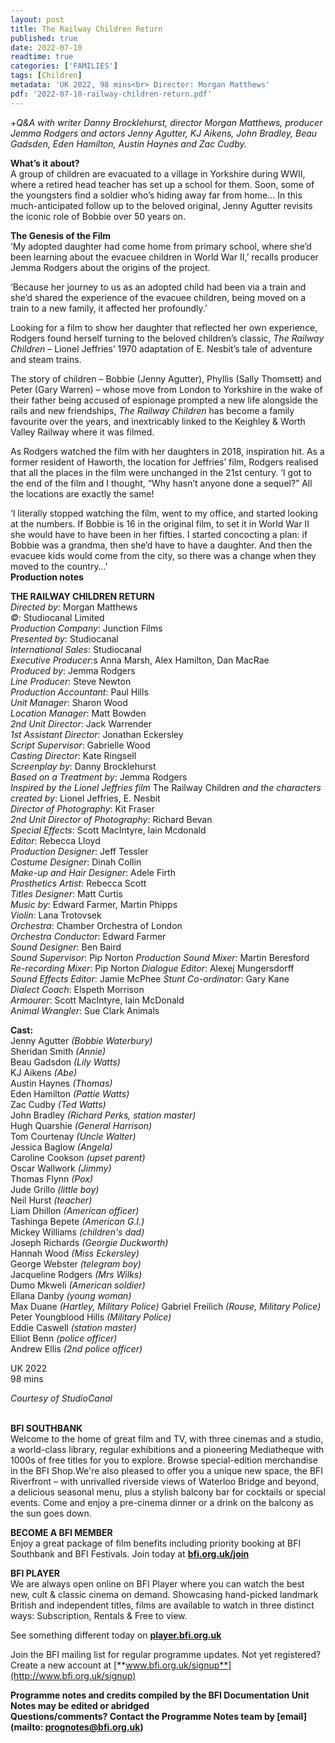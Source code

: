```yaml
---
layout: post
title: The Railway Children Return
published: true
date: 2022-07-10
readtime: true
categories: ['FAMILIES']
tags: [Children]
metadata: 'UK 2022, 98 mins<br> Director: Morgan Matthews'
pdf: '2022-07-10-railway-children-return.pdf'
---
```


+_Q&A with writer Danny Brocklehurst, director Morgan Matthews, producer Jemma Rodgers and actors Jenny Agutter, KJ Aikens, John Bradley, Beau Gadsden, Eden Hamilton, Austin Haynes and Zac Cudby._  

**What’s it about?**  
A group of children are evacuated to a village in Yorkshire during WWII, where a retired head teacher has set up a school for them. Soon, some of the youngsters find a soldier who’s hiding away far from home... In this much-anticipated follow up to the beloved original, Jenny Agutter revisits the iconic role of Bobbie over 50 years on.  

**The Genesis of the Film**  
‘My adopted daughter had come home from primary school, where she’d been learning about the evacuee children in World War II,’ recalls producer Jemma Rodgers about the origins of the project.

‘Because her journey to us as an adopted child had been via a train and she’d shared the experience of the evacuee children, being moved on a train to a new family, it affected her profoundly.’

Looking for a film to show her daughter that reflected her own experience, Rodgers found herself turning to the beloved children’s classic, _The Railway Children_ – Lionel Jeffries’ 1970 adaptation of E. Nesbit’s tale of adventure and steam trains.

The story of children – Bobbie (Jenny Agutter), Phyllis (Sally Thomsett) and Peter (Gary Warren) – whose move from London to Yorkshire in the wake of their father being accused of espionage prompted a new life alongside the rails and new friendships, _The Railway Children_ has become a family favourite over the years, and inextricably linked to the Keighley & Worth Valley Railway where it was filmed.

As Rodgers watched the film with her daughters in 2018, inspiration hit. As a former resident of Haworth, the location for Jeffries’ film, Rodgers realised that all the places in the film were unchanged in the 21st century. ‘I got to the end of the film and I thought, “Why hasn’t anyone done a sequel?” All the locations are exactly the same!

‘I literally stopped watching the film, went to my office, and started looking at the numbers. If Bobbie is 16 in the original film, to set it in World War II she would have to have been in her fifties. I started concocting a plan: if Bobbie was a grandma, then she’d have to have a daughter. And then the evacuee kids would come from the city, so there was a change when they moved to the country…’  
**Production notes**  

**THE RAILWAY CHILDREN RETURN**  
_Directed by_: Morgan Matthews  
_©_: Studiocanal Limited  
_Production Company_: Junction Films  
_Presented by_: Studiocanal  
_International Sales_: Studiocanal  
_Executive Producer_:s Anna Marsh, Alex Hamilton, Dan MacRae  
_Produced by_: Jemma Rodgers  
_Line Producer_: Steve Newton  
_Production Accountant_: Paul Hills  
_Unit Manager_: Sharon Wood  
_Location Manager_: Matt Bowden  
_2nd Unit Director_: Jack Warrender  
_1st Assistant Director_: Jonathan Eckersley  
_Script Supervisor_: Gabrielle Wood  
_Casting Director_: Kate Ringsell  
_Screenplay by_: Danny Brocklehurst  
_Based on a Treatment by_: Jemma Rodgers  
_Inspired by the Lionel Jeffries film_ The Railway Children _and the characters created by_: Lionel Jeffries, E. Nesbit  
_Director of Photography_: Kit Fraser  
_2nd Unit Director of Photography_: Richard Bevan  
_Special Effects_: Scott MacIntyre, Iain Mcdonald  
_Editor_: Rebecca Lloyd  
_Production Designer_: Jeff Tessler  
_Costume Designer_: Dinah Collin  
_Make-up and Hair Designer_: Adele Firth  
_Prosthetics Artist_: Rebecca Scott  
_Titles Designer_: Matt Curtis  
_Music by_: Edward Farmer, Martin Phipps  
_Violin_: Lana Trotovsek  
_Orchestra_: Chamber Orchestra of London  
_Orchestra Conductor_: Edward Farmer  
_Sound Designer_: Ben Baird  
_Sound Supervisor_: Pip Norton
_Production Sound Mixer_: Martin Beresford  
_Re-recording Mixer_: Pip Norton
_Dialogue Editor_: Alexej Mungersdorff  
_Sound Effects Editor_: Jamie McPhee
_Stunt Co-ordinator_: Gary Kane  
_Dialect Coach_: Elspeth Morrison  
_Armourer_: Scott MacIntyre, Iain McDonald  
_Animal Wrangler_: Sue Clark Animals  

**Cast:**  
Jenny Agutter _(Bobbie Waterbury)_  
Sheridan Smith _(Annie)_  
Beau Gadsdon _(Lily Watts)_  
KJ Aikens _(Abe)_  
Austin Haynes _(Thomas)_  
Eden Hamilton _(Pattie Watts)_  
Zac Cudby _(Ted Watts)_  
John Bradley _(Richard Perks, station master)_  
Hugh Quarshie _(General Harrison)_  
Tom Courtenay _(Uncle Walter)_  
Jessica Baglow _(Angela)_  
Caroline Cookson _(upset parent)_  
Oscar Wallwork _(Jimmy)_  
Thomas Flynn _(Pox)_  
Jude Grillo _(little boy)_  
Neil Hurst _(teacher)_  
Liam Dhillon _(American officer)_  
Tashinga Bepete _(American G.I.)_  
Mickey Williams _(children's dad)_  
Joseph Richards _(Georgie Duckworth)_  
Hannah Wood _(Miss Eckersley)_  
George Webster _(telegram boy)_  
Jacqueline Rodgers _(Mrs Wilks)_  
Dumo Mkweli _(American soldier)_  
Ellana Danby _(young woman)_  
Max Duane _(Hartley, Military Police)_
Gabriel Freilich _(Rouse, Military Police)_  
Peter Youngblood Hills _(Military Police)_  
Eddie Caswell _(station master)_  
Elliot Benn _(police officer)_  
Andrew Ellis _(2nd police officer)_  

UK 2022  
98 mins  

_Courtesy of StudioCanal_  
<br>

**BFI SOUTHBANK**  
Welcome to the home of great film and TV, with three cinemas and a studio, a world-class library, regular exhibitions and a pioneering Mediatheque with 1000s of free titles for you to explore. Browse special-edition merchandise in the BFI Shop.We&#39;re also pleased to offer you a unique new space, the BFI Riverfront – with unrivalled riverside views of Waterloo Bridge and beyond, a delicious seasonal menu, plus a stylish balcony bar for cocktails or special events. Come and enjoy a pre-cinema dinner or a drink on the balcony as the sun goes down.  

**BECOME A BFI MEMBER**  
Enjoy a great package of film benefits including priority booking at BFI Southbank and BFI Festivals. Join today at [**bfi.org.uk/join**](http://www.bfi.org.uk/join)  

**BFI PLAYER**  
 We are always open online on BFI Player where you can watch the best new, cult &amp; classic cinema on demand. Showcasing hand-picked landmark British and independent titles, films are available to watch in three distinct ways: Subscription, Rentals &amp; Free to view.  

See something different today on [**player.bfi.org.uk**](https://player.bfi.org.uk)  

Join the BFI mailing list for regular programme updates. Not yet registered? Create a new account at [**www.bfi.org.uk/signup**](http://www.bfi.org.uk/signup)

**Programme notes and credits compiled by the BFI Documentation Unit  
Notes may be edited or abridged  
Questions/comments? Contact the Programme Notes team by [email](mailto: prognotes@bfi.org.uk)**
